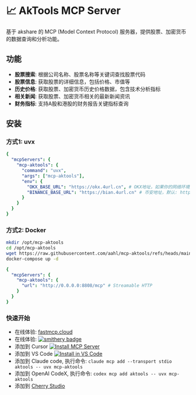 # 📈 AkTools MCP Server

基于 akshare 的 MCP (Model Context Protocol) 服务器，提供股票、加密货币的数据查询和分析功能。
<!-- mcp-name: io.github.aahl/mcp-aktools -->


## 功能

- **股票搜索**: 根据公司名称、股票名称等关键词查找股票代码
- **股票信息**: 获取股票的详细信息，包括价格、市值等
- **历史价格**: 获取股票、加密货币历史价格数据，包含技术分析指标
- **相关新闻**: 获取股票、加密货币相关的最新新闻资讯
- **财务指标**: 支持A股和港股的财务报告关键指标查询


## 安装

### 方式1: uvx
```yaml
{
  "mcpServers": {
    "mcp-aktools": {
      "command": "uvx",
      "args": ["mcp-aktools"],
      "env": {
        "OKX_BASE_URL": "https://okx.4url.cn", # OKX地址，如果你的网络环境无法访问okx.com，可通过此选项配置反代地址
        "BINANCE_BASE_URL": "https://bian.4url.cn" # 币安地址，默认: https://www.binance.com
      }
    }
  }
}
```

### 方式2: Docker
```bash
mkdir /opt/mcp-aktools
cd /opt/mcp-aktools
wget https://raw.githubusercontent.com/aahl/mcp-aktools/refs/heads/main/docker-compose.yml
docker-compose up -d
```
```yaml
{
  "mcpServers": {
    "mcp-aktools": {
      "url": "http://0.0.0.0:8808/mcp" # Streamable HTTP
    }
  }
}
```

### 快速开始
- 在线体验: [fastmcp.cloud](https://fastmcp.cloud/xiaomi/aktools/chat)
- 在线体验: [![smithery badge](https://smithery.ai/badge/@aahl/mcp-aktools)](https://smithery.ai/server/@aahl/mcp-aktools)
- 添加到 Cursor [![Install MCP Server](https://cursor.com/deeplink/mcp-install-dark.svg)](https://cursor.com/zh/install-mcp?name=aktools&config=eyJjb21tYW5kIjoidXZ4IiwiYXJncyI6WyJtY3AtYWt0b29scyJdfQ%3D%3D)
- 添加到 VS Code [<img alt="Install in VS Code" src="https://img.shields.io/badge/VS_Code-VS_Code?style=flat-square&label=Install+MCP+Server&color=0098FF">](https://insiders.vscode.dev/redirect?url=vscode:mcp/install%3F%7B%22name%22%3A%22aktools%22%2C%22command%22%3A%22uvx%22%2C%22args%22%3A%5B%22mcp-aktools%22%5D%7D)
- 添加到 Claude code, 执行命令: `claude mcp add --transport stdio aktools -- uvx mcp-aktools`
- 添加到 OpenAI CodeX, 执行命令: `codex mcp add aktools -- uvx mcp-aktools`
- 添加到 [Cherry Studio](https://gitee.com/link?target=cherrystudio%3A%2F%2Fmcp%2Finstall%3Fservers%3DeyJtY3BTZXJ2ZXJzIjp7ImFrdG9vbHMiOnsiY29tbWFuZCI6InV2eCIsImFyZ3MiOlsibWNwLWFrdG9vbHMiXX19fQ%3D%3D)
